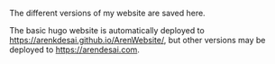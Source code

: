 The different versions of my website are saved here. 

The basic hugo website is automatically deployed to https://arenkdesai.github.io/ArenWebsite/, but other versions may be deployed to https://arendesai.com. 

